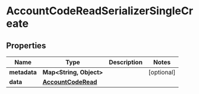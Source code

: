 

# AccountCodeReadSerializerSingleCreate


## Properties

| Name | Type | Description | Notes |
|------------ | ------------- | ------------- | -------------|
|**metadata** | **Map&lt;String, Object&gt;** |  |  [optional] |
|**data** | [**AccountCodeRead**](AccountCodeRead.md) |  |  |



